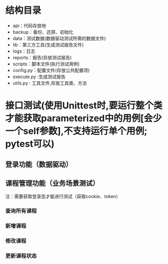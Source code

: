 # 结构目录

- api：代码存放地
- backup：备份、还原、初始化
- data：测试数据(数据驱动测试所需的数据文件)
- lib：第三方工具(生成测试报告文件)
- logs：日志
- reports：报告(存放测试报告)
- scripts：脚本文件(执行测试用例)
- config.py：配置文件(存放公共配置项)
- execute.py :生成测试报告
- utils.py : 工具文件,存放工具类、方法

# 接口测试(使用Unittest时,要运行整个类才能获取parameterized中的用例[会少一个self参数],不支持运行单个用例; pytest可以)

## 登录功能（数据驱动）

## 课程管理功能（业务场景测试）

注：需要获取登录态才能进行测试（获取cookie、token）

### 查询所有课程

### 新增课程

### 修改课程

### 更新课程状态
